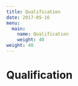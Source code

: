 ```yaml
---
title: Qualification
date: 2017-05-16
menu:
  main:
    name: Qualification
    weight: 40
weight: 40
---
```


# Qualification